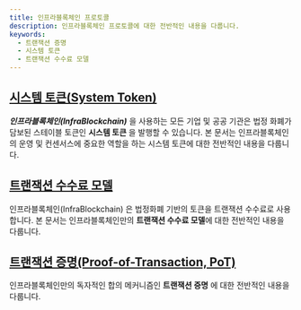 ```yaml
---
title: 인프라블록체인 프로토콜
description: 인프라블록체인 프로토콜에 대한 전반적인 내용을 다룹니다.
keywords:
  - 트랜잭션 증명
  - 시스템 토큰
  - 트랜잭션 수수료 모델
---
```


## [시스템 토큰(System Token)](./system-token.md)

**_인프라블록체인(InfraBlockchain)_** 을 사용하는 모든 기업 및 공공 기관은 법정 화폐가 담보된 스테이블 토큰인 **시스템 토큰** 을 발행할 수 있습니다. 본 문서는 인프라블록체인의 운영 및 컨센서스에 중요한 역할을 하는 시스템 토큰에 대한 전반적인 내용을 다룹니다.

## [트랜잭션 수수료 모델](./transaction-fee.md)

인프라블록체인(InfraBlockchain) 은 법정화폐 기반의 토큰을 트랜잭션 수수료로 사용합니다. 본 문서는 인프라블록체인만의 **트랜잭션 수수료 모델**에 대한 전반적인 내용을 다룹니다.

## [트랜잭션 증명(Proof-of-Transaction, PoT)](./proof-of-transaction.md)

인프라블록체인만의 독자적인 합의 메커니즘인 **트랜잭션 증명** 에 대한 전반적인 내용을 다룹니다.

